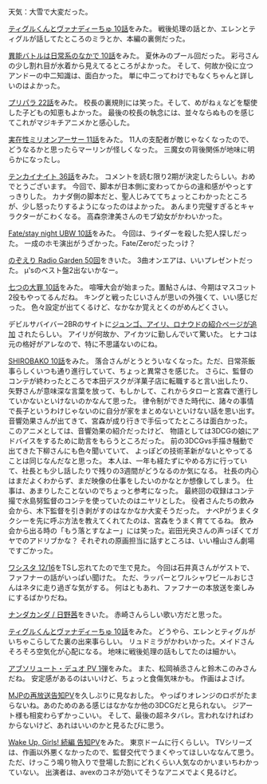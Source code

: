天気：大雪で大変だった。

[ティグルくんとヴァナディーちゅ 10話](https://www.youtube.com/watch?v=R13u_2K7Hos)をみた。
戦後処理の話とか、エレンとティグルが話してたところのミラとか、本編の裏側だった。

[異能バトルは日常系のなかで 10話](http://www.nicovideo.jp/watch/1418093364)をみた。
夏休みのプール回だった。
彩弓さんの少し割れ目が水着から見えてるところがよかった。
そして、何故か役に立つアンドーの中二知識は、面白かった。
単に中二ってわけでもなくちゃんと詳しいのはよかった。

[プリパラ 22話](http://www.nicovideo.jp/watch/1418088620)をみた。
校長の裏規則には笑った。そして、めがねぇなどを駆使した子どもの知恵もよかった。
最後の校長の執念には、並々ならぬものを感じてこれがマジキチアニメかと感心した。

[実在性ミリオンアーサー 11話](http://www.nicovideo.jp/watch/1418260575)をみた。
11人の支配者が敵じゃなくなったので、どうなるかと思ったらマーリンが怪しくなった。
三魔女の背後関係が地味に明らかになったし。

[テンカイナイト 36話](http://www.nicovideo.jp/watch/1418006162)をみた。
コメントを読む限り2期が決定したらしい。おめでとうございます。
今回で、脚本が日本側に変わってからの違和感がやっとすっきりした。
カナダ側の脚本だと、聖人じみててちょっとこわかったところが、少し怒ったりするようになったのはよかった。
あんまり完璧すぎるとキャラクターがこわくなる。
高森奈津美さんのモブ幼女がかわいかった。

[Fate/stay night UBW 10話](http://www.nicovideo.jp/watch/1418387083)をみた。
今回は、ライダーを殺した犯人探しだった。
一成のホモ演出がうざかった。Fate/Zeroだったっけ？

[のぞえり Radio Garden 50回](http://www.nicovideo.jp/watch/1418371269)をきいた。
3曲オンエアは、いいプレゼントだった。
μ'sのベスト盤2出ないかなー。

[七つの大罪 10話](http://www.nicovideo.jp/watch/1418271084)をみた。
喧嘩大会が始まった。置鮎さんは、今期はマスコット2役もやってるんだね。
キングと戦ったじいさんが思いの外強くて、いい感じだった。
色々設定が出てくるけど、なかなか覚えとくのがめんどくさい。

デビルサバイバー2BRのサイトに[ジュンゴ、アイリ、ロナウドの紹介ページが追加](http://dsexp.atlusnet.jp/2014/12/794/)
されたらしい。
アイリが何故か、アイカツに勤しんでいて驚いた。
ヒナコは元の格好がアレなので、特に不思議ないのにね。

[SHIROBAKO 10話](http://www.nicovideo.jp/watch/1418356886)をみた。
落合さんがとうとういなくなった。ただ、日常茶飯事らしくいつも通り進行していて、ちょっと異常さを感じた。
さらに、監督のコンテが終わったところで本田デスクが洋菓子店に転職すると言い出したり、
矢野さんが意味深な言葉を放って、もしかして、これからタローと宮森で進行していかないといけないのかなんて思った。
律令制ができた時代に、諸々の事情で長子というわけじゃないのに自分が家をまとめないといけない話を思い出す。
音響効果さんが出てきて、宮森が成り行きで手伝ってたところは面白かった。
このアニメとしては、音響効果の紹介だったけど、
物語としては3DCGの娘にアドバイスをするために助言をもらうところだった。
前の3DCGvs手描き騒動で出てきた下柳さんにも色々聞いていて、
よっぽどの技術革新がないとやってることは同じなんだなと思った。
本人は、一年も経たずにやめる方に行っていて、社長とも少し話したりで残りの3週間がどうなるのか気になる。
社長の内心はまだよくわからず、まだ映像の仕事をしたいのかなとか想像してしまう。
仕事は、あまりしたことないのでちょっと参考になった。
最終回の収録はコンテ撮で水島努監督のコンテを使っていたのはニヤリとした。
役者さんたちの飲み会から、木下監督を引き剥がすのはなかなか大変そうだった。
ナベPがうまくタクシーを先に呼ぶ方法を教えてくれてたのは、宮森をうまく育ててるね。
飲み会から出る時の「もう落とすなよー」には笑った。岩田光央さんの声っぽくてガヤでのアドリブかな？
それぞれの原画担当に話すところは、いい檜山さん劇場ですごかった。

[ワシスタ 12/16](http://live.nicovideo.jp/watch/lv199742727)をTSし忘れてたので生で見た。
今回は石井真さんがゲストで、ファフナーの話がいっぱい聞けた。
ただ、ラッパーとワルシャワビールおじさんはネタに走り過ぎな気がする。
何はともあれ、ファフナーの本放送を楽しみにするばかりだね。

[ナンダカンダ / 日野茜](https://www.youtube.com/watch?v=ye4XX0MJfoU)をきいた。
赤崎さんらしい歌い方だと思った。

[ティグルくんとヴァナディーちゅ 10話](https://www.youtube.com/watch?v=R13u_2K7Hos)をみた。
どうやら、エレンとティグルがいちゃこらしてた裏の出来事らしい。
リュドミラがかわいかった。メイドさんそろそろ空気化が心配になる。
地味に戦後処理の話もしてたのは細かい。

[アブソリュート・デュオ PV 1弾](http://www.nicovideo.jp/watch/1418386744)をみた。
また、松岡禎丞さんと鈴木このみさんだね。
安定感があるのはいいけど、ちょっと食傷気味かも。
作画はよさげ。

[MJPの再放送告知PV](https://www.youtube.com/watch?v=krXk7qhjP1I)を久しぶりに見なおした。
やっぱりオレンジのロボがたまらないね。あのためのある感じはなかなか他の3DCGだと見られない。
ジアート様も相変わらずかっこいい。
そして、最後の超ネタバレ。言われなければわからないけど、あれはいいのかと見るたびに思う。

[Wake Up, Girls! 続編 告知PV](https://www.youtube.com/watch?v=MyWO_3SuT04)をみた。
東京ドームに行くらしい。
TVシリーズは、作画以外悪くなかったので、監督交代でうまくやってほしいななんて思う。
ただ、けっこう鳴り物入りで登場した割にどれくらい人気なのかいまいちわかっていない。
出演者は、avexのコネが効いてそうなアニメでよく見るけど。
